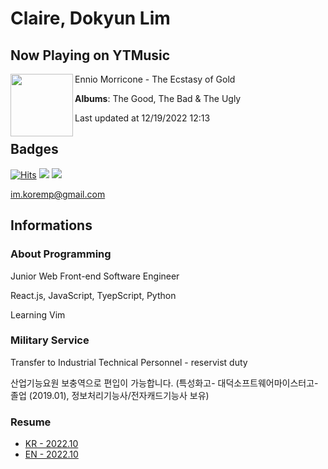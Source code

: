 # Claire, Dokyun Lim

## Now Playing on YTMusic

[<img align="left" width="100" src="https://lh3.googleusercontent.com/xZz_gYBGShDvIbNMZte_aEZNN-DTLpkaNkqlXrDhHJwzkNjZnvnF5pwQxlBV_SJjgY7CmMEjamn2N9Q">](https://music.youtube.com/watch?v=BTpmJeG9s2o)

Ennio Morricone - The Ecstasy of Gold

**Albums**: The Good, The Bad & The Ugly

Last updated at 12/19/2022 12:13

## Badges

[![Hits](https://hits.seeyoufarm.com/api/count/incr/badge.svg?url=https%3A%2F%2Fgithub.com%2Fkoremp%2Fkormep&count_bg=%2379C83D&title_bg=%23555555&icon=&icon_color=%23E7E7E7&title=hits&edge_flat=false)](https://hits.seeyoufarm.com)
<a href="https://dev.to/koremp"><img src="https://img.shields.io/badge/dev.to-0A0A0A?style=for-the-badge&logo=devdotto&logoColor=white"/></a>
<a href="https://www.linkedin.com/in/koremp"><img src="https://img.shields.io/badge/LinkedIn-0077B5?style=flat-square&logo=linkedin&logoColor=white"/></a>

im.koremp@gmail.com

## Informations

### About Programming

Junior Web Front-end Software Engineer

React.js, JavaScript, TyepScript, Python

Learning Vim

### Military Service

Transfer to Industrial Technical Personnel - reservist duty

산업기능요원 보충역으로 편입이 가능합니다. (특성화고- 대덕소프트웨어마이스터고- 졸업 (2019.01), 정보처리기능사/전자캐드기능사 보유)

### Resume

* [KR - 2022.10](./resume/README.md)
* [EN - 2022.10](./resume/README.en.md)

